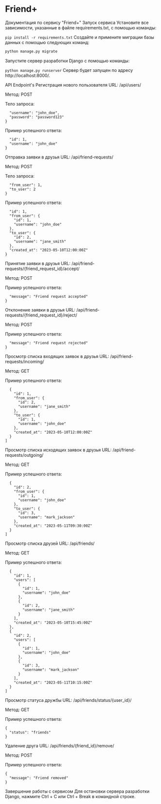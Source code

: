 # Friend+
Документация по сервису "Friend+"
Запуск сервиса
Установите все зависимости, указанные в файле requirements.txt, с помощью команды:

 
```pip install -r requirements.txt```
Создайте и примените миграции базы данных с помощью следующих команд:

```python manage.py makemigrations
python manage.py migrate
```
Запустите сервер разработки Django с помощью команды:

```python manage.py runserver```
Сервер будет запущен по адресу http://localhost:8000/.

API Endpoint's
Регистрация нового пользователя
URL: /api/users/

Метод: POST

Тело запроса:

```{
  "username": "john_doe",
  "password": "password123"
}
```
Пример успешного ответа:

```{
  "id": 1,
  "username": "john_doe"
}
```
Отправка заявки в друзья
URL: /api/friend-requests/

Метод: POST

Тело запроса:

```{
  "from_user": 1,
  "to_user": 2
}
```
Пример успешного ответа:

```{
  "id": 1,
  "from_user": {
    "id": 1,
    "username": "john_doe"
  },
  "to_user": {
    "id": 2,
    "username": "jane_smith"
  },
  "created_at": "2023-05-10T12:00:00Z"
}
```

Принятие заявки в друзья
URL: /api/friend-requests/{friend_request_id}/accept/

Метод: POST

Пример успешного ответа:

```{
  "message": "Friend request accepted"
}
```
Отклонение заявки в друзья
URL: /api/friend-requests/{friend_request_id}/reject/

Метод: POST

Пример успешного ответа:

```{
  "message": "Friend request rejected"
}
```
Просмотр списка входящих заявок в друзья
URL: /api/friend-requests/incoming/

Метод: GET

Пример успешного ответа:


```[
  {
    "id": 1,
    "from_user": {
      "id": 2,
      "username": "jane_smith"
    },
    "to_user": {
      "id": 1,
      "username": "john_doe"
    },
    "created_at": "2023-05-10T12:00:00Z"
  }
]
```
Просмотр списка исходящих заявок в друзья
URL: /api/friend-requests/outgoing/

Метод: GET

Пример успешного ответа:
```[
  {
    "id": 2,
    "from_user": {
      "id": 1,
      "username": "john_doe"
    },
    "to_user": {
      "id": 3,
      "username": "mark_jackson"
    },
    "created_at": "2023-05-11T09:30:00Z"
  }
]
```
Просмотр списка друзей
URL: /api/friends/

Метод: GET

Пример успешного ответа:

```[
  {
    "id": 1,
    "users": [
      {
        "id": 1,
        "username": "john_doe"
      },
      {
        "id": 2,
        "username": "jane_smith"
      }
    ],
    "created_at": "2023-05-10T15:45:00Z"
  },
  {
    "id": 2,
    "users": [
      {
        "id": 1,
        "username": "john_doe"
      },
      {
        "id": 3,
        "username": "mark_jackson"
      }
    ],
    "created_at": "2023-05-11T10:15:00Z"
  }
]
```
Просмотр статуса дружбы
URL: /api/friends/status/{user_id}/

Метод: GET

Пример успешного ответа:

```
{
  "status": "friends"
}
```
Удаление друга
URL: /api/friends/{friend_id}/remove/

Метод: POST

Пример успешного ответа:

```
{
  "message": "Friend removed"
}
```
Завершение работы с сервисом
Для остановки сервера разработки Django, нажмите Ctrl + C или Ctrl + Break в командной строке.
